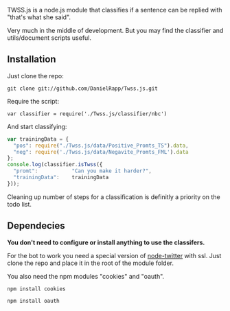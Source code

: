 TWSS.js is a node.js module that classifies if a sentence can be replied with "that's what she said".

Very much in the middle of development. But you may find the classifier and utils/document scripts useful.


Installation
----
Just clone the repo:

```
git clone git://github.com/DanielRapp/Twss.js.git
```

Require the script:

```
var classifier = require('./Twss.js/classifier/nbc')
```

And start classifying:

```javascript
var trainingData = {
  "pos": require("./Twss.js/data/Positive_Promts_TS").data,
  "neg": require('./Twss.js/data/Negavite_Promts_FML').data
};
console.log(classifier.isTwss({
  "promt":           "Can you make it harder?",
  "trainingData":    trainingData
}));
```

Cleaning up number of steps for a classification is definitly a priority on the todo list.


Dependecies
----
**You don't need to configure or install anything to use the classifers.**

For the bot to work you need a special version of [node-twitter](https://github.com/christopherwright/node-twitter) with ssl. Just clone the repo and  place it in the root of the module folder.

You also need the npm modules "cookies" and "oauth".

```
npm install cookies
```

```
npm install oauth
```